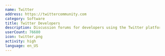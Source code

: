 ```yaml
---
name: Twitter
address: https://twittercommunity.com
category: Software
title: Twitter Developers
description: Discussion forums for developers using the Twitter platform and APIs
userCount: 76680
icon: twitter.png
activity: high
language: en_US
---
```

